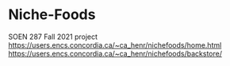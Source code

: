 # Niche-Foods
SOEN 287 Fall 2021 project<br>
https://users.encs.concordia.ca/~ca_henr/nichefoods/home.html <br>
https://users.encs.concordia.ca/~ca_henr/nichefoods/backstore/
